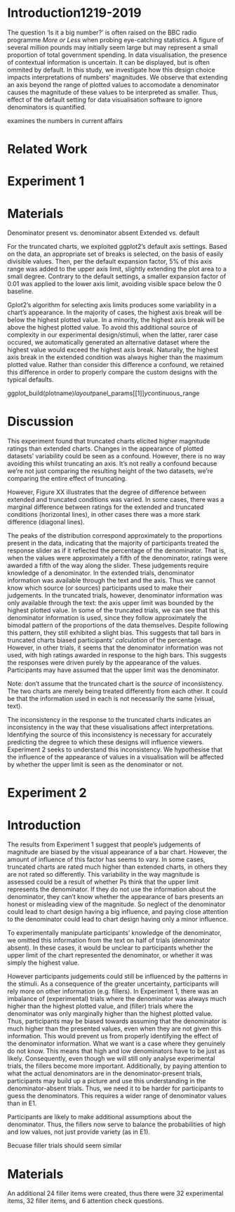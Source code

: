 # Introduction1219-2019

The question ‘Is it a big number?’ is often raised on the BBC radio programme _More or Less_ when probing eye-catching statistics. A figure of several million pounds may initially seem large but may represent a small proportion of total government spending. In data visualisation, the presence of contextual information is uncertain. It can be displayed, but is often ommited by default. In this study, we investigate how this design choice impacts interpretations of numbers’ magnitudes. We observe that extending an axis beyond the range of plotted values to accomodate a denominator causes the magnitude of these values to be interpreted as smaller. Thus, effect of the default setting for data visualisation software to ignore denominators is quantified. 

examines the numbers in current affairs

# Related Work



# Experiment 1

# Materials

Denominator present vs. denominator absent
Extended vs. default

For the truncated charts, we exploited ggplot2’s default axis settings. Based on the data, an appropriate set of breaks is selected, on the basis of easily divisible values. Then, per the default expansion factor, 5% of this axis range was added to the upper axis limit, slightly extending the plot area to a small degree. Contrary to the default settings, a smaller expansion factor of 0.01 was applied to the lower axis limit, avoiding visible space below the 0 baseline. 

Gplot2’s algorithm for selecting axis limits produces some variability in a chart’s appearance. In the majority of cases, the highest axis break will be below the highest plotted value. In a minority, the highest axis break will be above the highest plotted value. To avoid this additional source of complexity in our experimental design/stimuli, when the latter, rarer case occured, we automatically generated an alternative dataset where the highest value would exceed the highest axis break. Naturally, the highest axis break in the extended condition was always higher than the maximum plotted value. Rather than consider this difference a confound, we retained this difference in order to properly compare the custom designs with the typical defaults. 

ggplot_build(plotname)$layout$panel_params[[1]]$y$continuous_range

# Discussion

This experiment found that truncated charts elicited higher magnitude ratings than extended charts. Changes in the appearance of plotted datasets’ variability could be seen as a confound. However, there is no way avoiding this whilst truncating an axis. It’s not really a confound because we’re not just comparing the resulting height of the two datasets, we’re comparing the entire effect of truncating.

However, Figure XX illustrates that the degree of difference between extended and truncated conditions was varied. In some cases, there was a marginal difference between ratings for the extended and truncated conditions (horizontal lines), in other cases there was a more stark difference (diagonal lines). 

The peaks of the distribution correspond approximately to the proportions present in the data, indicating that the majority of participants treated the response slider as if it reflected the percentage of the denominator. That is, when the values were approximately a fifth of the denominator, ratings were awarded a fifth of the way along the slider. These judgements require knowledge of a denominator. In the extended trials, denominator information was available through the text and the axis. Thus we cannot know which source (or sources) participants used to make their judgements. In the truncated trials, however, denominator information was only available through the text: the axis upper limit was bounded by the highest plotted value. In some of the truncated trials, we can see that this denominator information is used, since they follow approximately the bimodal pattern of the proportions of the data themselves. Despite following this pattern, they still exhibited a slight bias. This suggests that tall bars in truncated charts biased participants’ *calculation* of the percentage. However, in other trials, it seems that the denominator information was not used, with high ratings awarded in response to the high bars. This suggests the responses were driven purely by the appearance of the values. Participants may have assumed that the upper limit was the denominator. 

Note: don’t assume that the truncated chart is the *source* of inconsistency. The two charts are merely being treated differently from each other. It could be that the information used in each is not necessarily the same (visual, text). 

The inconsistency in the response to the truncated charts indicates an inconsistency in the way that these visualisations affect interpretations. Identifying the source of this inconsistency is necessary for accurately predicting the degree to which these designs will influence viewers. Experiment 2 seeks to understand this inconsistency. We hypothesise that the influence of the appearance of values in a visualisation will be affected by whether the upper limit is seen as the denominator or not.

# Experiment 2

# Introduction

The results from Experiment 1 suggest that people’s judgements of magnitude are biased by the visual appearance of a bar chart. However, the amount of influence of this factor has seems to vary. In some cases, truncated charts are rated much higher than extended charts, in others they are not rated so differently. This variability in the way magnitude is assessed could be a result of whether Ps think that the upper limit represents the denominator. If they do not use the information about the denominator, they can’t know whether the appearance of bars presents an honest or misleading view of the magnitude. So neglect of the denominator could lead to chart design having a big influence, and paying close attention to the denominator could lead to chart design having only a minor influence. 

To experimentally manipulate participants’ knowledge of the denominator, we omitted this information from the text on half of trials (denominator absent). In these cases, it would be unclear to participants whether the upper limit of the chart represented the denominator, or whether it was simply the highest value. 

However participants judgements could still be influenced by the patterns in the stimuli. As a consequence of the greater uncertainty, participants will rely more on other information (e.g. fillers). In Experiment 1, there was an imbalance of (experimental) trials where the denominator was always much higher than the highest plotted value, and (filler) trials where the denominator was only marginally higher than the highest plotted value. Thus, participants may be biased towards assuming that the denominator is much higher than the presented values, even when they are not given this information. This would prevent us from properly identifying the effect of the denominator information. What we want is a case where they genuinely do not know. This means that high and low denominators have to be just as likely. Consequently, even though we will still only analyse experimental trials, the fillers become more important. Additionally, by paying attention to what the actual denominators are in the denominator-present trials, participants may build up a picture and use this understanding in the denominator-absent trials. Thus, we need it to be harder for participants to guess the denominators. This requires a wider range of denominator values than in E1. 

Participants are likely to make additional assumptions about the denominator. Thus, the fillers now serve to balance the probabilities of high and low values, not just provide variety (as in E1).

Becuase filler trials should seem similar 

# Materials

An additional 24 filler items were created, thus there were 32 experimental items, 32 filler items, and 6 attention check questions.


